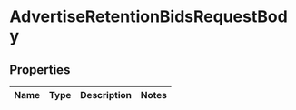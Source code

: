 # AdvertiseRetentionBidsRequestBody

## Properties
Name | Type | Description | Notes
------------ | ------------- | ------------- | -------------
